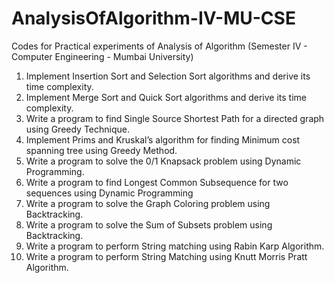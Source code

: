 # AnalysisOfAlgorithm-IV-MU-CSE
Codes for Practical experiments of Analysis of Algorithm (Semester IV - Computer Engineering - Mumbai University)

1. Implement Insertion Sort and Selection Sort algorithms and derive its time complexity.
2. Implement Merge Sort and Quick Sort algorithms and derive its time complexity.
3. Write a program to find Single Source Shortest Path for a directed graph using Greedy Technique.
4. Implement Prims and Kruskal’s algorithm for finding Minimum cost spanning tree using Greedy Method.
5. Write a program to solve the 0/1 Knapsack problem using Dynamic Programming.
6. Write a program to find Longest Common Subsequence for two sequences using Dynamic Programming
7. Write a program to solve the Graph Coloring problem using Backtracking.
8. Write a program to solve the Sum of Subsets problem using Backtracking.
9. Write a program to perform String matching using Rabin Karp Algorithm.
10. Write a program to perform String Matching using Knutt Morris Pratt Algorithm.
